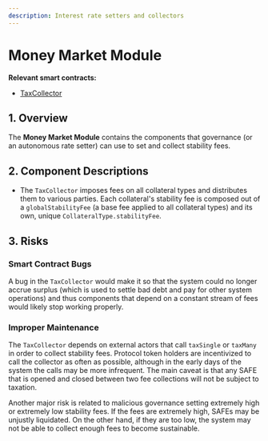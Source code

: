 ```yaml
---
description: Interest rate setters and collectors
---
```


# Money Market Module

**Relevant smart contracts:**

* [TaxCollector](https://github.com/money-god/geb/blob/master/src/single/TaxCollector.sol)

## 1. Overview

The **Money Market Module** contains the components that governance (or an autonomous rate setter) can use to set and collect stability fees.

## 2. Component Descriptions

* The `TaxCollector` imposes fees on all collateral types and distributes them to various parties. Each collateral's stability fee is composed out of a `globalStabilityFee` (a base fee applied to all collateral types) and its own, unique `CollateralType.stabilityFee`.

## 3. Risks

### Smart Contract Bugs <a href="#coding-errors" id="coding-errors"></a>

A bug in the `TaxCollector` would make it so that the system could no longer accrue surplus (which is used to settle bad debt and pay for other system operations) and thus components that depend on a constant stream of fees would likely stop working properly.

### Improper Maintenance

The `TaxCollector` depends on external actors that call `taxSingle` or `taxMany` in order to collect stability fees. Protocol token holders are incentivized to call the collector as often as possible, although in the early days of the system the calls may be more infrequent. The main caveat is that any SAFE that is opened and closed between two fee collections will not be subject to taxation.

Another major risk is related to malicious governance setting extremely high or extremely low stability fees. If the fees are extremely high, SAFEs may be unjustly liquidated. On the other hand, if they are too low, the system may not be able to collect enough fees to become sustainable.

